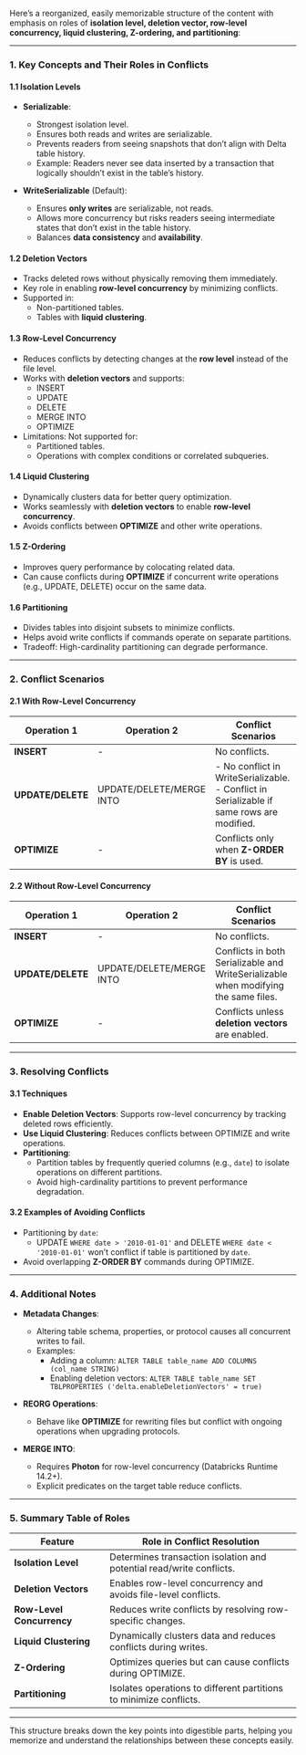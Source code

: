 Here’s a reorganized, easily memorizable structure of the content with emphasis on roles of **isolation level, deletion vector, row-level concurrency, liquid clustering, Z-ordering, and partitioning**:

---

### **1. Key Concepts and Their Roles in Conflicts**
#### **1.1 Isolation Levels**
- **Serializable**:  
  - Strongest isolation level.  
  - Ensures both reads and writes are serializable.  
  - Prevents readers from seeing snapshots that don’t align with Delta table history.  
  - Example: Readers never see data inserted by a transaction that logically shouldn’t exist in the table’s history.  

- **WriteSerializable** (Default):  
  - Ensures **only writes** are serializable, not reads.  
  - Allows more concurrency but risks readers seeing intermediate states that don’t exist in the table history.  
  - Balances **data consistency** and **availability**.

#### **1.2 Deletion Vectors**
- Tracks deleted rows without physically removing them immediately.  
- Key role in enabling **row-level concurrency** by minimizing conflicts.  
- Supported in:  
  - Non-partitioned tables.  
  - Tables with **liquid clustering**.  

#### **1.3 Row-Level Concurrency**
- Reduces conflicts by detecting changes at the **row level** instead of the file level.  
- Works with **deletion vectors** and supports:
  - INSERT  
  - UPDATE  
  - DELETE  
  - MERGE INTO  
  - OPTIMIZE  
- Limitations: Not supported for:
  - Partitioned tables.  
  - Operations with complex conditions or correlated subqueries.  

#### **1.4 Liquid Clustering**
- Dynamically clusters data for better query optimization.  
- Works seamlessly with **deletion vectors** to enable **row-level concurrency**.  
- Avoids conflicts between **OPTIMIZE** and other write operations.

#### **1.5 Z-Ordering**
- Improves query performance by colocating related data.  
- Can cause conflicts during **OPTIMIZE** if concurrent write operations (e.g., UPDATE, DELETE) occur on the same data.  

#### **1.6 Partitioning**
- Divides tables into disjoint subsets to minimize conflicts.  
- Helps avoid write conflicts if commands operate on separate partitions.  
- Tradeoff: High-cardinality partitioning can degrade performance.

---

### **2. Conflict Scenarios**
#### **2.1 With Row-Level Concurrency**
| **Operation 1**    | **Operation 2**          | **Conflict Scenarios**                                              |
|---------------------|--------------------------|----------------------------------------------------------------------|
| **INSERT**          | -                        | No conflicts.                                                       |
| **UPDATE/DELETE**   | UPDATE/DELETE/MERGE INTO | - No conflict in WriteSerializable. <br>- Conflict in Serializable if same rows are modified. |
| **OPTIMIZE**        | -                        | Conflicts only when **Z-ORDER BY** is used.                         |

#### **2.2 Without Row-Level Concurrency**
| **Operation 1**    | **Operation 2**          | **Conflict Scenarios**                                              |
|---------------------|--------------------------|----------------------------------------------------------------------|
| **INSERT**          | -                        | No conflicts.                                                       |
| **UPDATE/DELETE**   | UPDATE/DELETE/MERGE INTO | Conflicts in both Serializable and WriteSerializable when modifying the same files. |
| **OPTIMIZE**        | -                        | Conflicts unless **deletion vectors** are enabled.                  |

---

### **3. Resolving Conflicts**
#### **3.1 Techniques**
- **Enable Deletion Vectors**: Supports row-level concurrency by tracking deleted rows efficiently.  
- **Use Liquid Clustering**: Reduces conflicts between OPTIMIZE and write operations.  
- **Partitioning**:
  - Partition tables by frequently queried columns (e.g., `date`) to isolate operations on different partitions.  
  - Avoid high-cardinality partitions to prevent performance degradation.  

#### **3.2 Examples of Avoiding Conflicts**
- Partitioning by `date`:  
  - UPDATE `WHERE date > '2010-01-01'` and DELETE `WHERE date < '2010-01-01'` won’t conflict if table is partitioned by `date`.  
- Avoid overlapping **Z-ORDER BY** commands during OPTIMIZE.

---

### **4. Additional Notes**
- **Metadata Changes**:  
  - Altering table schema, properties, or protocol causes all concurrent writes to fail.  
  - Examples:  
    - Adding a column: `ALTER TABLE table_name ADD COLUMNS (col_name STRING)`  
    - Enabling deletion vectors: `ALTER TABLE table_name SET TBLPROPERTIES ('delta.enableDeletionVectors' = true)`  

- **REORG Operations**:  
  - Behave like **OPTIMIZE** for rewriting files but conflict with ongoing operations when upgrading protocols.  

- **MERGE INTO**:  
  - Requires **Photon** for row-level concurrency (Databricks Runtime 14.2+).  
  - Explicit predicates on the target table reduce conflicts.  

---

### **5. Summary Table of Roles**
| **Feature**          | **Role in Conflict Resolution**                                   |
|-----------------------|------------------------------------------------------------------|
| **Isolation Level**   | Determines transaction isolation and potential read/write conflicts. |
| **Deletion Vectors**  | Enables row-level concurrency and avoids file-level conflicts.  |
| **Row-Level Concurrency** | Reduces write conflicts by resolving row-specific changes.       |
| **Liquid Clustering** | Dynamically clusters data and reduces conflicts during writes.   |
| **Z-Ordering**        | Optimizes queries but can cause conflicts during OPTIMIZE.      |
| **Partitioning**      | Isolates operations to different partitions to minimize conflicts. |

---

This structure breaks down the key points into digestible parts, helping you memorize and understand the relationships between these concepts easily.

